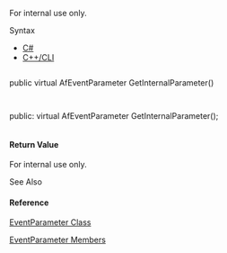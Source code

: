 For internal use only.

Syntax

* [C#](#i-syntax-CS)
* [C++/CLI](#i-syntax-CPP2005)

```
```
public virtual AfEventParameter GetInternalParameter()
```
```

```
```
public:
virtual AfEventParameter GetInternalParameter();
```
```

#### Return Value

For internal use only.



See Also

#### Reference

[EventParameter Class](Eplan.EplApi.AFu~Eplan.EplApi.ApplicationFramework.EventParameter.html)
  
[EventParameter Members](Eplan.EplApi.AFu~Eplan.EplApi.ApplicationFramework.EventParameter_members.html)